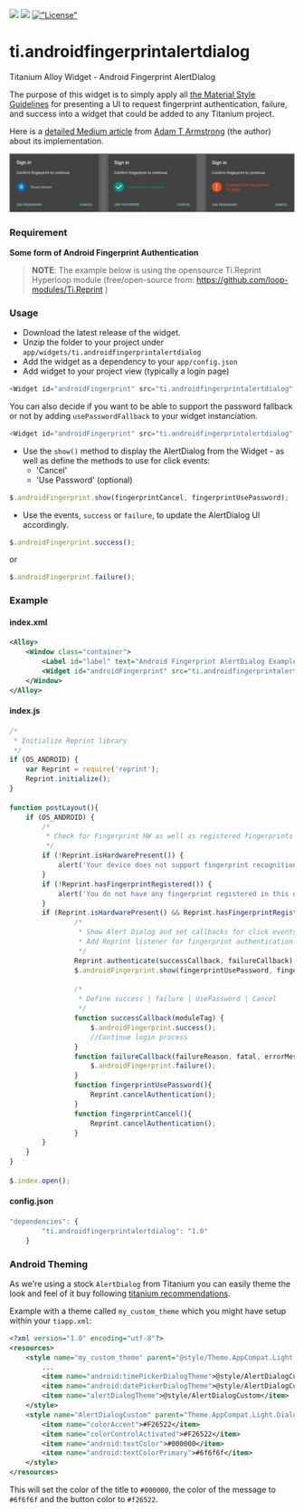 [<img src="http://www-static.appcelerator.com/badges/titanium-git-badge-sq@2x.png" height="20">](http://www.appcelerator.com/titanium/)
[<img src="http://www-static.appcelerator.com/badges/alloy-git-badge-sq@2x.png" height="20">](http://www.appcelerator.com/alloy/)
[!["License"](http://img.shields.io/badge/license-Apache%202.0-blue.svg?style=flat)](http://choosealicense.com/licenses/apache-2.0/)

# ti.androidfingerprintalertdialog

Titanium Alloy Widget - Android Fingerprint AlertDialog

The purpose of this widget is to simply apply all [the Material Style Guidelines](https://material.io/guidelines/patterns/fingerprint.html#fingerprint-behavior) for presenting a UI to request fingerprint authentication, failure, and success into a widget that could be added to any Titanium project.

Here is a [detailed Medium article](https://medium.com/adamtarmstrong/https-medium-com-adamtarmstrong-android-fingerprint-authentication-using-axway-titanium-2c73a6c35df1) from [Adam T Armstrong](https://github.com/adamtarmstrong) (the author) about its implementation.

![](/ti.androidfingerprintalertdialog/docs/android_fingerprint_states.png)

### Requirement

**Some form of Android Fingerprint Authentication**

> **NOTE**: The example below is using the opensource Ti.Reprint Hyperloop module (free/open-source from: https://github.com/loop-modules/Ti.Reprint )

### Usage

* Download the latest release of the widget.
* Unzip the folder to your project under `app/widgets/ti.androidfingerprintalertdialog`
* Add the widget as a dependency to your `app/config.json`
* Add widget to your project view (typically a login page)

```js
<Widget id="androidFingerprint" src="ti.androidfingerprintalertdialog" />
```

You can also decide if you want to be able to support the password fallback or not by adding `usePasswordFallback` to your widget instanciation.

```js
<Widget id="androidFingerprint" src="ti.androidfingerprintalertdialog" usePasswordFallback="true" />
```

* Use the `show()` method to display the AlertDialog from the Widget - as well as define the methods to use for click events:
	* 'Cancel'
	* 'Use Password' (optional)

```js
$.androidFingerprint.show(fingerprintCancel, fingerprintUsePassword);
```

* Use the events, `success` or `failure`, to update the AlertDialog UI accordingly.

```js
$.androidFingerprint.success();
```

or

```js
$.androidFingerprint.failure();
```

### Example

#### index.xml

```xml
<Alloy>
	<Window class="container">
		<Label id="label" text="Android Fingerprint AlertDialog Example" />
		<Widget id="androidFingerprint" src="ti.androidfingerprintalertdialog" />
	</Window>
</Alloy>
```

#### index.js

```js
/*
 * Initialize Reprint library
 */
if (OS_ANDROID) {
	var Reprint = require('reprint');
	Reprint.initialize();
}

function postLayout(){
	if (OS_ANDROID) {
		/*
		 * Check for Fingerprint HW as well as registered fingerprints
		 */
		if (!Reprint.isHardwarePresent()) {
		    alert('Your device does not support fingerprint recognition.');
		}
		if (!Reprint.hasFingerprintRegistered()) {
		    alert('You do not have any fingerprint registered in this device.');
		}
		if (Reprint.isHardwarePresent() && Reprint.hasFingerprintRegistered()) {
				/*
				 * Show Alert Dialog and set callbacks for click events 'Use Password' & 'Cancel'
				 * Add Reprint listener for fingerprint authentication
				 */
				Reprint.authenticate(successCallback, failureCallback);
				$.androidFingerprint.show(fingerprintUsePassword, fingerprintCancel);

				/*
				 * Define success | failure | UsePassword | Cancel
				 */
				function successCallback(moduleTag) {
					$.androidFingerprint.success();
					//Continue login process
				}
				function failureCallback(failureReason, fatal, errorMessage, moduleTag, errorCode) {
					$.androidFingerprint.failure();
				}
				function fingerprintUsePassword(){
					Reprint.cancelAuthentication();
				}
				function fingerprintCancel(){
					Reprint.cancelAuthentication();
				}
		}
	}
}

$.index.open();
```

#### config.json

```js
"dependencies": {
        "ti.androidfingerprintalertdialog": "1.0"
    }
```

### Android Theming

As we're using a stock `AlertDialog` from Titanium you can easily theme the look and feel of it buy following
[titanium recommendations]().

Example with a theme called `my_custom_theme` which you might have setup within your `tiapp.xml`:

```xml
<?xml version="1.0" encoding="utf-8"?>
<resources>
    <style name="my_custom_theme" parent="@style/Theme.AppCompat.Light.DarkActionBar">
        ...
        <item name="android:timePickerDialogTheme">@style/AlertDialogCustom</item>
        <item name="android:datePickerDialogTheme">@style/AlertDialogCustom</item>
        <item name="alertDialogTheme">@style/AlertDialogCustom</item>
    </style>
    <style name="AlertDialogCustom" parent="Theme.AppCompat.Light.Dialog.Alert">
        <item name="colorAccent">#F26522</item>
        <item name="colorControlActivated">#F26522</item>
        <item name="android:textColor">#000000</item>
        <item name="android:textColorPrimary">#6f6f6f</item>
    </style>
</resources>
```

This will set the color of the title to `#000000`, the color of the message to `#6f6f6f` and the button color to `#f26522`.
